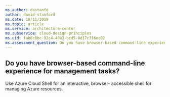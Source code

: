 ```yaml
---
ms.author: dastanfo
author: david-stanford
ms.date: 10/11/2019
ms.topic: article
ms.service: architecture-center
ms.subservice: cloud-design-principles
ms.uid: fab6c8bc-92c4-40a2-bcd5-0d17c316ec02
ms.assessment_question: Do you have browser-based command-line experience for management tasks?
---
```

## Do you have browser-based command-line experience for management tasks?

Use Azure Cloud Shell for an interactive, browser- accessible shell for managing Azure resources.
